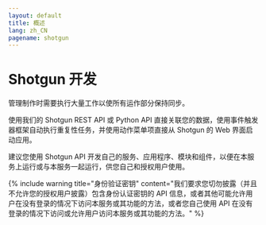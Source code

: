 ```yaml
---
layout: default
title: 概述
lang: zh_CN
pagename: shotgun
---
```


# Shotgun 开发

管理制作时需要执行大量工作以使所有运作部分保持同步。

使用我们的 Shotgun REST API 或 Python API 直接关联您的数据，使用事件触发器框架自动执行重复性任务，并使用动作菜单项直接从 Shotgun 的 Web 界面启动应用。

建议您使用 Shotgun API 开发自己的服务、应用程序、模块和组件，以便在本服务上运行或与本服务一起运行，供您自己和授权用户使用。

{% include warning title="身份验证密钥" content="我们要求您切勿披露（并且不允许您的授权用户披露）包含身份认证密钥的 API 信息，或者其他可能允许用户在没有登录的情况下访问本服务或其功能的方法，或者您自己使用 API 在没有登录的情况下访问或允许用户访问本服务或其功能的方法。" %}



